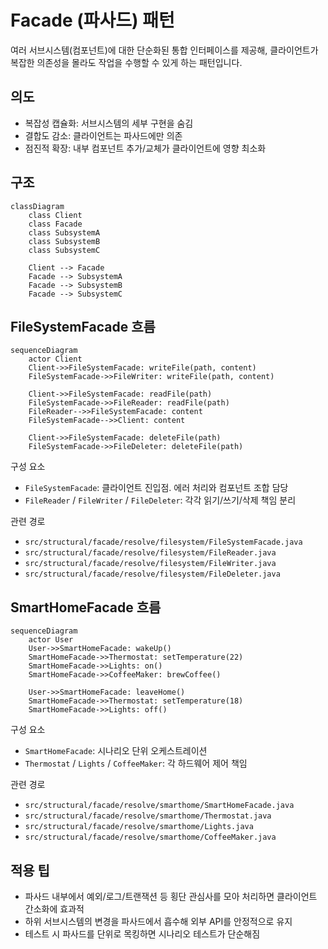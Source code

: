 # Facade (파사드) 패턴

여러 서브시스템(컴포넌트)에 대한 단순화된 통합 인터페이스를 제공해, 클라이언트가 복잡한 의존성을 몰라도 작업을 수행할 수 있게 하는 패턴입니다.

## 의도
- 복잡성 캡슐화: 서브시스템의 세부 구현을 숨김
- 결합도 감소: 클라이언트는 파사드에만 의존
- 점진적 확장: 내부 컴포넌트 추가/교체가 클라이언트에 영향 최소화

## 구조

```mermaid
classDiagram
    class Client
    class Facade
    class SubsystemA
    class SubsystemB
    class SubsystemC

    Client --> Facade
    Facade --> SubsystemA
    Facade --> SubsystemB
    Facade --> SubsystemC
```

## FileSystemFacade 흐름

```mermaid
sequenceDiagram
    actor Client
    Client->>FileSystemFacade: writeFile(path, content)
    FileSystemFacade->>FileWriter: writeFile(path, content)

    Client->>FileSystemFacade: readFile(path)
    FileSystemFacade->>FileReader: readFile(path)
    FileReader-->>FileSystemFacade: content
    FileSystemFacade-->>Client: content

    Client->>FileSystemFacade: deleteFile(path)
    FileSystemFacade->>FileDeleter: deleteFile(path)
```

구성 요소
- `FileSystemFacade`: 클라이언트 진입점. 에러 처리와 컴포넌트 조합 담당
- `FileReader` / `FileWriter` / `FileDeleter`: 각각 읽기/쓰기/삭제 책임 분리

관련 경로
- `src/structural/facade/resolve/filesystem/FileSystemFacade.java`
- `src/structural/facade/resolve/filesystem/FileReader.java`
- `src/structural/facade/resolve/filesystem/FileWriter.java`
- `src/structural/facade/resolve/filesystem/FileDeleter.java`

## SmartHomeFacade 흐름

```mermaid
sequenceDiagram
    actor User
    User->>SmartHomeFacade: wakeUp()
    SmartHomeFacade->>Thermostat: setTemperature(22)
    SmartHomeFacade->>Lights: on()
    SmartHomeFacade->>CoffeeMaker: brewCoffee()

    User->>SmartHomeFacade: leaveHome()
    SmartHomeFacade->>Thermostat: setTemperature(18)
    SmartHomeFacade->>Lights: off()
```

구성 요소
- `SmartHomeFacade`: 시나리오 단위 오케스트레이션
- `Thermostat` / `Lights` / `CoffeeMaker`: 각 하드웨어 제어 책임

관련 경로
- `src/structural/facade/resolve/smarthome/SmartHomeFacade.java`
- `src/structural/facade/resolve/smarthome/Thermostat.java`
- `src/structural/facade/resolve/smarthome/Lights.java`
- `src/structural/facade/resolve/smarthome/CoffeeMaker.java`

## 적용 팁
- 파사드 내부에서 예외/로그/트랜잭션 등 횡단 관심사를 모아 처리하면 클라이언트 간소화에 효과적
- 하위 서브시스템의 변경을 파사드에서 흡수해 외부 API를 안정적으로 유지
- 테스트 시 파사드를 단위로 목킹하면 시나리오 테스트가 단순해짐
